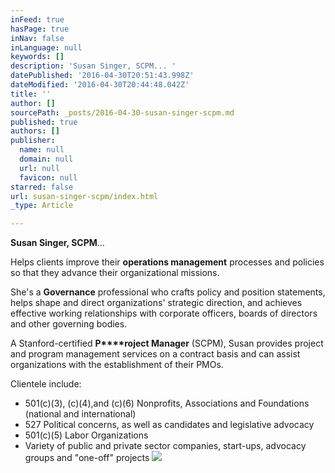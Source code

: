 ```yaml
---
inFeed: true
hasPage: true
inNav: false
inLanguage: null
keywords: []
description: 'Susan Singer, SCPM... '
datePublished: '2016-04-30T20:51:43.998Z'
dateModified: '2016-04-30T20:44:48.042Z'
title: ''
author: []
sourcePath: _posts/2016-04-30-susan-singer-scpm.md
published: true
authors: []
publisher:
  name: null
  domain: null
  url: null
  favicon: null
starred: false
url: susan-singer-scpm/index.html
_type: Article

---
```

**Susan Singer, SCPM**... 

Helps clients improve their **operations management** processes and policies so that they advance their organizational missions. 

She's a **Governance** professional who crafts policy and position statements, helps shape and direct organizations' strategic direction, and achieves effective working relationships with corporate officers, boards of directors and other governing bodies. 

A Stanford-certified **P****roject Manager** (SCPM), Susan provides project and program management services on a contract basis and can assist organizations with the establishment of their PMOs. 

Clientele include: 

* 501(c)(3), (c)(4),and (c)(6) Nonprofits, Associations and Foundations (national and international)
* 527 Political concerns, as well as candidates and legislative advocacy 
* 501(c)(5) Labor Organizations
* Variety of public and private sector companies, start-ups, advocacy groups and "one-off" projects
![](https://the-grid-user-content.s3-us-west-2.amazonaws.com/3f5be80f-fa85-4a58-bf3f-8bf3aa2c19d6.jpg)